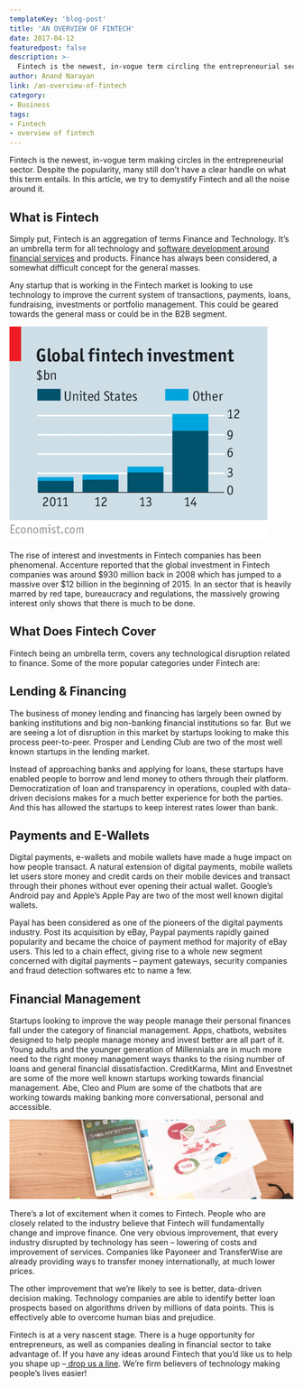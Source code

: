 ```yaml
---
templateKey: 'blog-post'
title: 'AN OVERVIEW OF FINTECH'
date: 2017-04-12
featuredpost: false
description: >-
  Fintech is the newest, in-vogue term circling the entrepreneurial sector. But a lot of people yet don&#039;t have a firm grasp on Fintech. We&#039;re here to help.
author: Anand Narayan
link: /an-overview-of-fintech
category:
- Business
tags:
- Fintech
- overview of fintech
---
```

Fintech is the newest, in-vogue term making circles in the entrepreneurial sector. Despite the popularity, many still don’t have a clear handle on what this term entails. In this article, we try to demystify Fintech and all the noise around it.

## What is Fintech
Simply put, Fintech is an aggregation of terms Finance and Technology. It’s an umbrella term for all technology and [software development around financial services](/financial-software-development-company/) and products. Finance has always been considered, a somewhat difficult concept for the general masses.

Any startup that is working in the Fintech market is looking to use technology to improve the current system of transactions, payments, loans, fundraising, investments or portfolio management. This could be geared towards the general mass or could be in the B2B segment.

![20150509_LDC934](./images/20150509_LDC934.png)

The rise of interest and investments in Fintech companies has been phenomenal. Accenture reported that the global investment in Fintech companies was around $930 million back in 2008 which has jumped to a massive over $12 billion in the beginning of 2015. In an sector that is heavily marred by red tape, bureaucracy and regulations, the massively growing interest only shows that there is much to be done.

## What Does Fintech Cover
Fintech being an umbrella term, covers any technological disruption related to finance. Some of the more popular categories under Fintech are:

## Lending & Financing
The business of money lending and financing has largely been owned by banking institutions and big non-banking financial institutions so far. But we are seeing a lot of disruption in this market by startups looking to make this process peer-to-peer. Prosper and Lending Club are two of the most well known startups in the lending market.

Instead of approaching banks and applying for loans, these startups have enabled people to borrow and lend money to others through their platform. Democratization of loan and transparency in operations, coupled with data-driven decisions makes for a much better experience for both the parties. And this has allowed the startups to keep interest rates lower than bank.

## Payments and E-Wallets
Digital payments, e-wallets and mobile wallets have made a huge impact on how people transact. A natural extension of digital payments, mobile wallets let users store money and credit cards on their mobile devices and transact through their phones without ever opening their actual wallet. Google’s Android pay and Apple’s Apple Pay are two of the most well known digital wallets.

Payal has been considered as one of the pioneers of the digital payments industry. Post its acquisition by eBay, Paypal payments rapidly gained popularity and became the choice of payment method for majority of eBay users. This led to a chain effect, giving rise to a whole new segment concerned with digital payments – payment gateways, security companies and fraud detection softwares etc to name a few.

## Financial Management
Startups looking to improve the way people manage their personal finances fall under the category of financial management. Apps, chatbots, websites designed to help people manage money and invest better are all part of it. Young adults and the younger generation of Millennials are in much more need to the right money management ways thanks to the rising number of loans and general financial dissatisfaction. CreditKarma, Mint and Envestnet are some of the more well known startups working towards financial management. Abe, Cleo and Plum are some of the chatbots that are working towards making banking more conversational, personal and accessible.

 
![overview-fintech-1](./images/overview-fintech-1.jpg)

There’s a lot of excitement when it comes to Fintech. People who are closely related to the industry believe that Fintech will fundamentally change and improve finance. One very obvious improvement, that every industry disrupted by technology has seen – lowering of costs and improvement of services. Companies like Payoneer and TransferWise are already providing ways to transfer money internationally, at much lower prices.

The other improvement that we’re likely to see is better, data-driven decision making. Technology companies are able to identify better loan prospects based on algorithms driven by millions of data points. This is effectively able to overcome human bias and prejudice.

Fintech is at a very nascent stage. There is a huge opportunity for entrepreneurs, as well as companies dealing in financial sector to take advantage of. If you have any ideas around Fintech that you’d like us to help you shape up –[ drop us a line](/contact-us). We’re firm believers of technology making people’s lives easier!